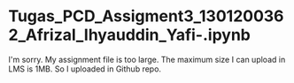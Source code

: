 # Tugas_PCD_Assigment3_1301200362_Afrizal_Ihyauddin_Yafi-.ipynb
I'm sorry. My assignment file is too large. The maximum size I can upload in LMS is 1MB. So I uploaded in Github repo.
